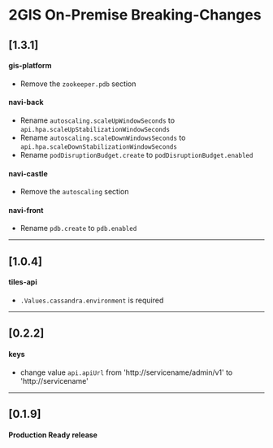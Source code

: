 # 2GIS On-Premise Breaking-Changes

## [1.3.1]
#### gis-platform
- Remove the `zookeeper.pdb` section

#### navi-back
- Rename `autoscaling.scaleUpWindowSeconds` to `api.hpa.scaleUpStabilizationWindowSeconds`
- Rename `autoscaling.scaleDownWindowsSeconds` to `api.hpa.scaleDownStabilizationWindowSeconds`
- Rename `podDisruptionBudget.create` to `podDisruptionBudget.enabled`

#### navi-castle
- Remove the `autoscaling` section

#### navi-front
- Rename `pdb.create` to `pdb.enabled`

---
## [1.0.4]
#### tiles-api
- `.Values.cassandra.environment` is required

---
## [0.2.2]
#### keys
- change value `api.apiUrl` from 'http://servicename/admin/v1' to 'http://servicename'

---
## [0.1.9]
#### Production Ready release
